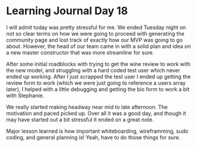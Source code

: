 # Learning Journal Day 18  

I will admit today was pretty stressful for me.  We ended Tuesday night on not so clear terms on how we were going to proceed with generating the community page and lost track of exactly how our MVP was going to go about.  However, the head of our team came in with a solid plan and idea on a new master constructor that was more streamline for sure.  

After some initial roadblocks with trying to get the wine review to work with the new model, and struggling with a hard coded test user which never ended up working.  After I just scrapped the test user I ended up getting the review form to work (which we were just going to reference a users array later), I helped with a little debugging and getting the bio form to work a bit with Stephanie.  

We really started making headway near mid to late afternoon.  The motivation and paced picked up.  Over all it was a good day, and though it may have started out a bit stressful it ended on a great note.  

Major lesson learned is how important whiteboarding, wireframming, sudo coding, and general planning is!  Yeah, have to do those things for sure.
